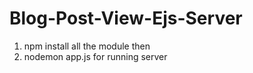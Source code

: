 # Blog-Post-View-Ejs-Server
1. npm install all the module then
2. nodemon app.js for running server
